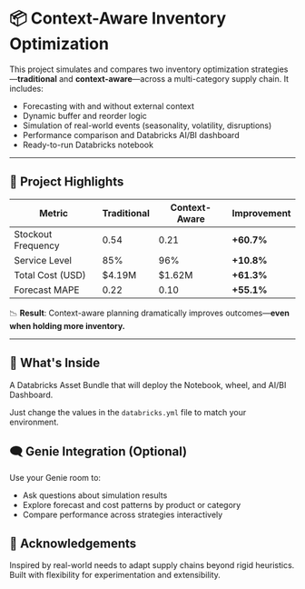 # 📦 Context-Aware Inventory Optimization

This project simulates and compares two inventory optimization strategies—**traditional** and **context-aware**—across a multi-category supply chain. It includes:

- Forecasting with and without external context
- Dynamic buffer and reorder logic
- Simulation of real-world events (seasonality, volatility, disruptions)
- Performance comparison and Databricks AI/BI dashboard
- Ready-to-run Databricks notebook

---

## 🚀 Project Highlights

| Metric              | Traditional | Context-Aware | Improvement |
|---------------------|-------------|----------------|-------------|
| Stockout Frequency  | 0.54        | 0.21           | **+60.7%**  |
| Service Level       | 85%         | 96%            | **+10.8%**  |
| Total Cost (USD)    | $4.19M      | $1.62M         | **+61.3%**  |
| Forecast MAPE       | 0.22        | 0.10           | **+55.1%**  |

📉 **Result**: Context-aware planning dramatically improves outcomes—**even when holding more inventory.**

---

## 🧠 What's Inside

A Databricks Asset Bundle that will deploy the Notebook, wheel, and AI/BI Dashboard.

Just change the values in the `databricks.yml` file to match your environment.

## 🗨️ Genie Integration (Optional)
Use your Genie room to:

- Ask questions about simulation results
- Explore forecast and cost patterns by product or category
- Compare performance across strategies interactively

## 🙏 Acknowledgements

Inspired by real-world needs to adapt supply chains beyond rigid heuristics. Built with flexibility for experimentation and extensibility.
